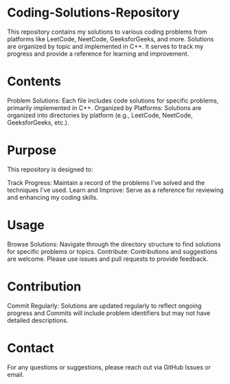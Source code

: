 # Coding-Solutions-Repository
This repository contains my solutions to various coding problems from platforms like LeetCode, NeetCode, GeeksforGeeks, and more. Solutions are organized by topic and implemented in C++. It serves to track my progress and provide a reference for learning and improvement.


# Contents

Problem Solutions: Each file includes code solutions for specific problems, primarily implemented in C++.
Organized by Platforms: Solutions are organized into directories by platform (e.g., LeetCode, NeetCode, GeeksforGeeks, etc.).
# Purpose
This repository is designed to:

Track Progress: Maintain a record of the problems I've solved and the techniques I've used.
Learn and Improve: Serve as a reference for reviewing and enhancing my coding skills.
# Usage

Browse Solutions: Navigate through the directory structure to find solutions for specific problems or topics.
Contribute: Contributions and suggestions are welcome. Please use issues and pull requests to provide feedback.
# Contribution

Commit Regularly: Solutions are updated regularly to reflect ongoing progress
and Commits will include problem identifiers but may not have detailed descriptions.
# Contact
For any questions or suggestions, please reach out via GitHub Issues or email.
